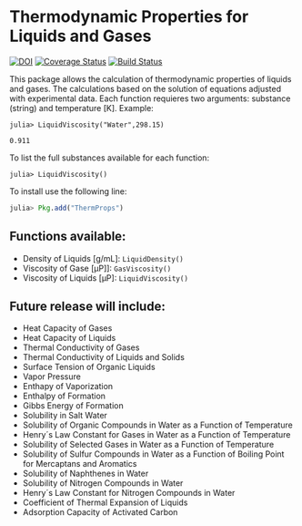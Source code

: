 # Thermodynamic Properties for Liquids and Gases

[![DOI](https://zenodo.org/badge/DOI/10.5281/zenodo.1041037.svg)](https://doi.org/10.5281/zenodo.1041037)
[![Coverage Status](https://coveralls.io/repos/github/JuliaChem/ThermProps.jl/badge.svg?branch=master)](https://coveralls.io/github/JuliaChem/ThermProps.jl?branch=master)
[![Build Status](https://travis-ci.org/JuliaChem/ThermProps.jl.svg?branch=master)](https://travis-ci.org/JuliaChem/ThermProps.jl)

This package allows the calculation of thermodynamic properties of liquids and gases. The calculations based on the solution of equations adjusted with experimental data.
Each function requieres two arguments: substance (string) and temperature [K]. Example:

`julia> LiquidViscosity("Water",298.15)`

`0.911`

To list the full substances available for each function:

`julia> LiquidViscosity()`

To install use the following line:

```julia
julia> Pkg.add("ThermProps")
```
## Functions available:

* Density of Liquids [g/mL]: `LiquidDensity()`
* Viscosity of Gase [μP]]: `GasViscosity()`
* Viscosity of Liquids [μP]: `LiquidViscosity()`

## Future release will include:

* Heat Capacity of Gases
* Heat Capacity of Liquids
* Thermal Conductivity of Gases
* Thermal Conductivity of Liquids and Solids
* Surface Tension of Organic Liquids
* Vapor Pressure
* Enthapy of Vaporization
* Enthalpy of Formation
* Gibbs Energy of Formation
* Solubility in Salt Water
* Solubility of Organic Compounds in Water as a Function of Temperature
* Henry´s Law Constant for Gases in Water as a Function of Temperature
* Solubility of Selected Gases in Water as a Function of Temperature
* Solubility of Sulfur Compounds in Water as a Function of Boiling Point for Mercaptans and Aromatics
* Solubility of Naphthenes in Water
* Solubility of Nitrogen Compounds in Water
* Henry´s Law Constant for Nitrogen Compounds in Water
* Coefficient of Thermal Expansion of Liquids
* Adsorption Capacity of Activated Carbon
